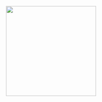 <p align="center">
  <img src="https://user-images.githubusercontent.com/32443765/124008125-4bb8e700-da06-11eb-9d84-71cf8405e67e.gif" width="240">
</p>
